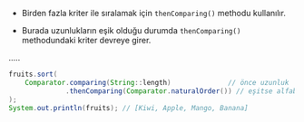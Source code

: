 - Birden fazla kriter ile sıralamak için `thenComparing()` methodu kullanılır.

- Burada uzunlukların eşik olduğu durumda `thenComparing()` methodundaki kriter devreye girer.

.....

```java
fruits.sort(
    Comparator.comparing(String::length)              // önce uzunluk
              .thenComparing(Comparator.naturalOrder()) // eşitse alfabetik
);
System.out.println(fruits); // [Kiwi, Apple, Mango, Banana]
```
